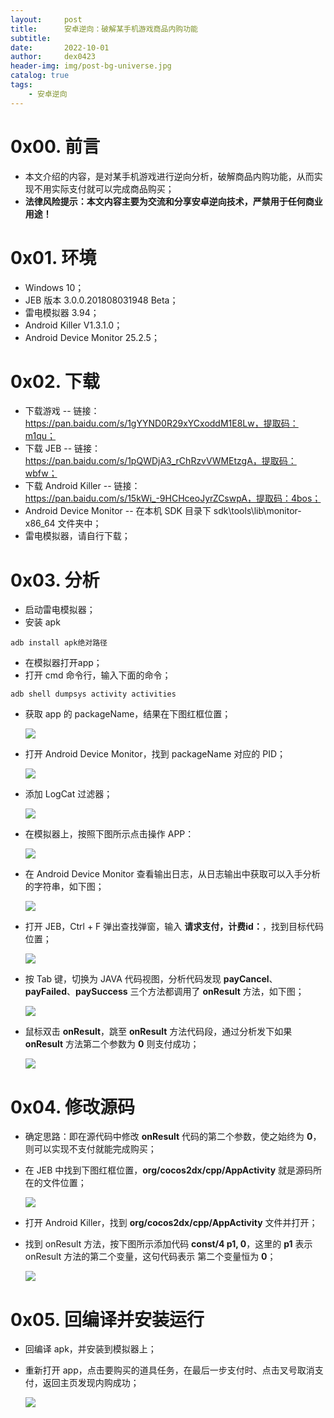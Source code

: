 ```yaml
---
layout:     post
title:      安卓逆向：破解某手机游戏商品内购功能
subtitle:   
date:       2022-10-01
author:     dex0423
header-img: img/post-bg-universe.jpg
catalog: true
tags:
    - 安卓逆向
---
```


# 0x00. 前言

- 本文介绍的内容，是对某手机游戏进行逆向分析，破解商品内购功能，从而实现不用实际支付就可以完成商品购买；
- **法律风险提示：本文内容主要为交流和分享安卓逆向技术，严禁用于任何商业用途！**

# 0x01. 环境

- Windows 10；
- JEB 版本 3.0.0.201808031948 Beta；
- 雷电模拟器 3.94；
- Android Killer V1.3.1.0；
- Android Device Monitor 25.2.5；

# 0x02. 下载
- 下载游戏
  -- 链接：https://pan.baidu.com/s/1gYYND0R29xYCxoddM1E8Lw，提取码：m1qu；
- 下载 JEB
  -- 链接：https://pan.baidu.com/s/1pQWDjA3_rChRzvVWMEtzgA，提取码：wbfw；
- 下载 Android Killer
  -- 链接：https://pan.baidu.com/s/15kWi_-9HCHceoJyrZCswpA，提取码：4bos；
- Android Device Monitor
  -- 在本机 SDK 目录下 sdk\tools\lib\monitor-x86_64 文件夹中；
- 雷电模拟器，请自行下载；

# 0x03. 分析
- 启动雷电模拟器；
- 安装 apk
```
adb install apk绝对路径
```

- 在模拟器打开app；
- 打开 cmd 命令行，输入下面的命令；
```
adb shell dumpsys activity activities
```
- 获取 app 的 packageName，结果在下图红框位置；

  ![]({{site.baseurl}}/img-post/手机内购-1.png)

- 打开 Android Device Monitor，找到 packageName 对应的 PID；
  
  ![]({{site.baseurl}}/img-post/手机内购-2.png)

- 添加  LogCat 过滤器；

  ![]({{site.baseurl}}/img-post/手机内购-3.png)
  
- 在模拟器上，按照下图所示点击操作 APP：

  ![]({{site.baseurl}}/img-post/手机内购-4.png)
  
- 在 Android Device Monitor 查看输出日志，从日志输出中获取可以入手分析的字符串，如下图；

  ![]({{site.baseurl}}/img-post/手机内购-5.png)
  
- 打开 JEB，Ctrl + F 弹出查找弹窗，输入 **请求支付，计费id：**，找到目标代码位置；

  ![]({{site.baseurl}}/img-post/手机内购-6.png)

- 按 Tab 键，切换为 JAVA 代码视图，分析代码发现 **payCancel**、**payFailed**、**paySuccess** 三个方法都调用了 **onResult** 方法，如下图；

  ![]({{site.baseurl}}/img-post/手机内购-7.png)

- 鼠标双击 **onResult**，跳至 **onResult** 方法代码段，通过分析发下如果  **onResult** 方法第二个参数为 **0** 则支付成功；

  ![]({{site.baseurl}}/img-post/手机内购-8.png)

# 0x04. 修改源码
- 确定思路：即在源代码中修改 **onResult** 代码的第二个参数，使之始终为 **0**，则可以实现不支付就能完成购买；
- 在 JEB 中找到下图红框位置，**org/cocos2dx/cpp/AppActivity** 就是源码所在的文件位置；

  ![]({{site.baseurl}}/img-post/手机内购-9.png)

- 打开 Android Killer，找到 **org/cocos2dx/cpp/AppActivity** 文件并打开；
- 找到 onResult 方法，按下图所示添加代码 **const/4 p1, 0**，这里的 **p1** 表示 onResult 方法的第二个变量，这句代码表示 第二个变量恒为 **0**；

  ![]({{site.baseurl}}/img-post/手机内购-10.png)

# 0x05. 回编译并安装运行
- 回编译 apk，并安装到模拟器上；
- 重新打开 app，点击要购买的道具任务，在最后一步支付时、点击叉号取消支付，返回主页发现内购成功；

  ![]({{site.baseurl}}/img-post/手机内购-11.png)
